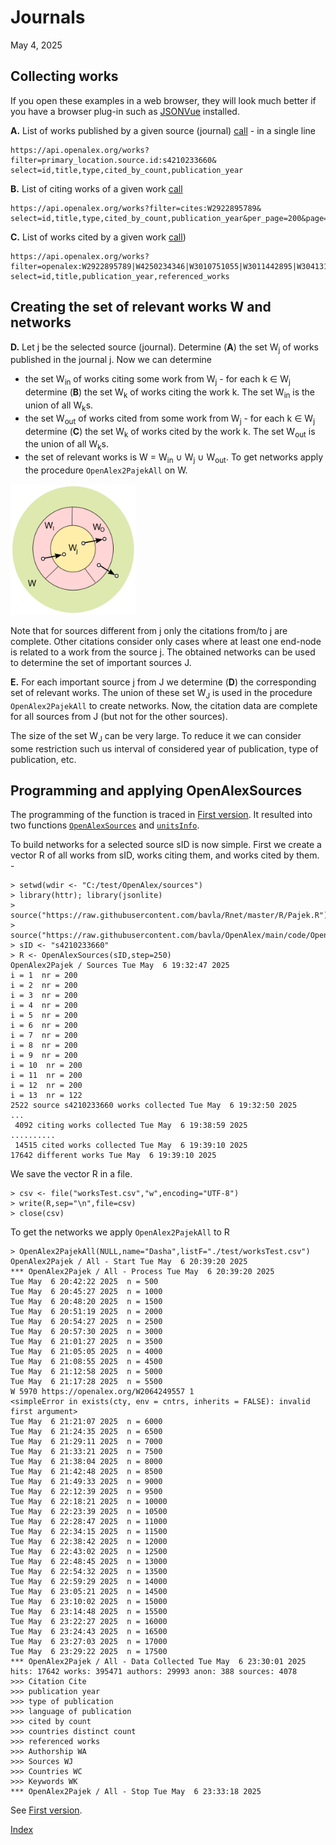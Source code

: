 # Journals

May 4, 2025

## Collecting works

If you open these examples in a web browser, they will look much better if you have a browser plug-in such as [JSONVue](https://chromewebstore.google.com/detail/jsonvue/chklaanhfefbnpoihckbnefhakgolnmc) installed.

**A.** List of works published by a given source (journal) [call](https://api.openalex.org/works?filter=primary_location.source.id:s4210233660&select=id,title,type,cited_by_count,publication_year) - in a single line
```
https://api.openalex.org/works?filter=primary_location.source.id:s4210233660&
select=id,title,type,cited_by_count,publication_year
```
**B.** List of citing works of a given work [call](https://api.openalex.org/works?filter=cites:W2922895789&select=id,title,type,cited_by_count,publication_year&per_page=200&page=1)

```
https://api.openalex.org/works?filter=cites:W2922895789&
select=id,title,type,cited_by_count,publication_year&per_page=200&page=1
```
**C.** List of works cited by a given work [call](https://api.openalex.org/works?filter=openalex:W2922895789|W4250234346|W3010751055|W3011442895|W3041317610|W4406275124&select=id,title,publication_year,referenced_works))

```
https://api.openalex.org/works?filter=openalex:W2922895789|W4250234346|W3010751055|W3011442895|W3041317610|W4406275124&
select=id,title,publication_year,referenced_works
```

## Creating the set of relevant works W and networks

**D.** Let j be the selected source (journal). Determine (**A**) the set W<sub>j</sub> of works published in the journal j. Now we can determine 
  * the set W<sub>in</sub> of works citing some work from W<sub>j</sub> - for each k ∈ W<sub>j</sub> determine (**B**) the set W<sub>k</sub> of works citing the work k.  The set W<sub>in</sub> is the union of all W<sub>k</sub>s.
  * the set W<sub>out</sub> of works cited from some work from W<sub>j</sub> - for each k ∈ W<sub>j</sub> determine (**C**) the set W<sub>k</sub> of works cited by the work k.  The set W<sub>out</sub> is the union of all W<sub>k</sub>s.
  * the set of relevant works is W = W<sub>in</sub> ∪ W<sub>j</sub> ∪ W<sub>out</sub>. To get networks apply the procedure `OpenAlex2PajekAll` on W.

<img src="wioj.png" width="200" />

Note that for sources different from j only the citations from/to j are complete. Other citations consider only cases where at least one end-node is related to a work from the source j.
The obtained networks can be used to determine the set of important sources J.

**E.** For each important source j from J we determine (**D**) the corresponding set of relevant works. The union of these set W<sub>J</sub> is used in the procedure `OpenAlex2PajekAll` to create networks. Now, the citation data are complete for all sources from J (but not for the other sources).

The size of the set W<sub>J</sub> can be very large. To reduce it we can consider some restriction such us interval of considered year of publication, type of publication, etc.

## Programming and applying OpenAlexSources

The programming of the function is traced in [First version](first.md). It resulted into two functions [`OpenAlexSources`](OpenAlexSources.md) and [`unitsInfo`](unitsInfo.md).

To build networks for a selected source sID is now simple. First we create a vector R of all works from sID, works citing them, and works cited by them.   - 
```
> setwd(wdir <- "C:/test/OpenAlex/sources")
> library(httr); library(jsonlite)
> source("https://raw.githubusercontent.com/bavla/Rnet/master/R/Pajek.R")
> source("https://raw.githubusercontent.com/bavla/OpenAlex/main/code/OpenAlex2Pajek.R")
> sID <- "s4210233660"
> R <- OpenAlexSources(sID,step=250)
OpenAlex2Pajek / Sources Tue May  6 19:32:47 2025 
i = 1  nr = 200 
i = 2  nr = 200 
i = 3  nr = 200 
i = 4  nr = 200 
i = 5  nr = 200 
i = 6  nr = 200 
i = 7  nr = 200 
i = 8  nr = 200 
i = 9  nr = 200 
i = 10  nr = 200 
i = 11  nr = 200 
i = 12  nr = 200 
i = 13  nr = 122 
2522 source s4210233660 works collected Tue May  6 19:32:50 2025 
...
 4092 citing works collected Tue May  6 19:38:59 2025 
..........
 14515 cited works collected Tue May  6 19:39:10 2025 
17642 different works Tue May  6 19:39:10 2025 
```
We save the vector R in a file.
```
> csv <- file("worksTest.csv","w",encoding="UTF-8")
> write(R,sep="\n",file=csv)
> close(csv)
```
To get the networks we apply `OpenAlex2PajekAll` to R
```
> OpenAlex2PajekAll(NULL,name="Dasha",listF="./test/worksTest.csv")
OpenAlex2Pajek / All - Start Tue May  6 20:39:20 2025 
*** OpenAlex2Pajek / All - Process Tue May  6 20:39:20 2025 
Tue May  6 20:42:22 2025  n = 500 
Tue May  6 20:45:27 2025  n = 1000 
Tue May  6 20:48:20 2025  n = 1500 
Tue May  6 20:51:19 2025  n = 2000 
Tue May  6 20:54:27 2025  n = 2500 
Tue May  6 20:57:30 2025  n = 3000 
Tue May  6 21:01:27 2025  n = 3500 
Tue May  6 21:05:05 2025  n = 4000 
Tue May  6 21:08:55 2025  n = 4500 
Tue May  6 21:12:58 2025  n = 5000 
Tue May  6 21:17:28 2025  n = 5500 
W 5970 https://openalex.org/W2064249557 1 
<simpleError in exists(cty, env = cntrs, inherits = FALSE): invalid first argument>
Tue May  6 21:21:07 2025  n = 6000 
Tue May  6 21:24:35 2025  n = 6500 
Tue May  6 21:29:11 2025  n = 7000 
Tue May  6 21:33:21 2025  n = 7500 
Tue May  6 21:38:04 2025  n = 8000 
Tue May  6 21:42:48 2025  n = 8500 
Tue May  6 21:49:33 2025  n = 9000 
Tue May  6 22:12:39 2025  n = 9500 
Tue May  6 22:18:21 2025  n = 10000 
Tue May  6 22:23:39 2025  n = 10500 
Tue May  6 22:28:47 2025  n = 11000 
Tue May  6 22:34:15 2025  n = 11500 
Tue May  6 22:38:42 2025  n = 12000 
Tue May  6 22:43:02 2025  n = 12500 
Tue May  6 22:48:45 2025  n = 13000 
Tue May  6 22:54:32 2025  n = 13500 
Tue May  6 22:59:29 2025  n = 14000 
Tue May  6 23:05:21 2025  n = 14500 
Tue May  6 23:10:02 2025  n = 15000 
Tue May  6 23:14:48 2025  n = 15500 
Tue May  6 23:22:27 2025  n = 16000 
Tue May  6 23:24:43 2025  n = 16500 
Tue May  6 23:27:03 2025  n = 17000 
Tue May  6 23:29:22 2025  n = 17500 
*** OpenAlex2Pajek / All - Data Collected Tue May  6 23:30:01 2025 
hits: 17642 works: 395471 authors: 29993 anon: 388 sources: 4078 
>>> Citation Cite
>>> publication year
>>> type of publication
>>> language of publication
>>> cited by count
>>> countries distinct count
>>> referenced works
>>> Authorship WA
>>> Sources WJ
>>> Countries WC
>>> Keywords WK
*** OpenAlex2Pajek / All - Stop Tue May  6 23:33:18 2025 
```
See [First version](first.md).

[Index](README.md)
